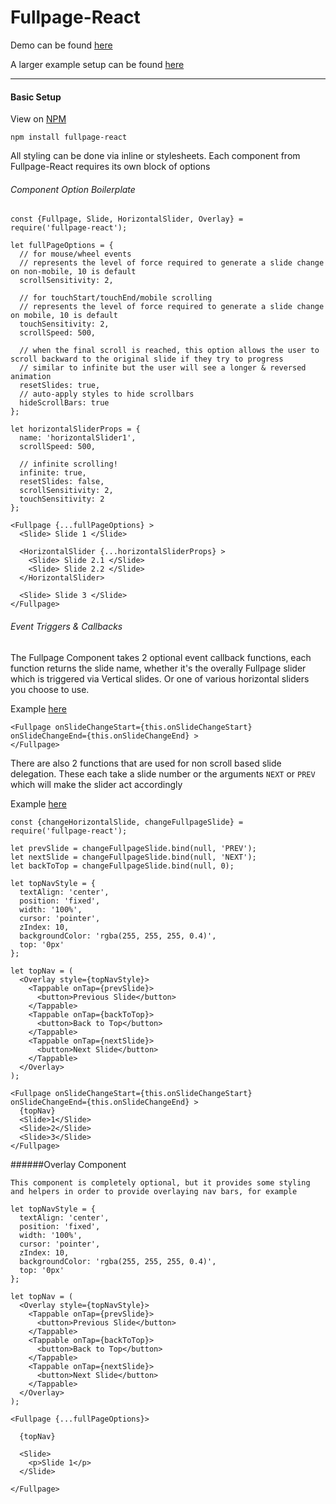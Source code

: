 # Fullpage-React

Demo can be found [here](https://cmswalker.github.io/fullpage-react/)

A larger example setup can be found [here](https://github.com/cmswalker/fullpage-react/blob/master/examples/fullpageReactExample.js)

---

#### Basic Setup
View on [NPM](https://www.npmjs.com/package/fullpage-react)
```
npm install fullpage-react
```

All styling can be done via inline or stylesheets.
Each component from Fullpage-React requires its own block of options
###### Component Option Boilerplate
```
const {Fullpage, Slide, HorizontalSlider, Overlay} = require('fullpage-react');

let fullPageOptions = {
  // for mouse/wheel events
  // represents the level of force required to generate a slide change on non-mobile, 10 is default
  scrollSensitivity: 2,

  // for touchStart/touchEnd/mobile scrolling
  // represents the level of force required to generate a slide change on mobile, 10 is default
  touchSensitivity: 2,
  scrollSpeed: 500,

  // when the final scroll is reached, this option allows the user to scroll backward to the original slide if they try to progress
  // similar to infinite but the user will see a longer & reversed animation
  resetSlides: true,
  // auto-apply styles to hide scrollbars
  hideScrollBars: true
};

let horizontalSliderProps = {
  name: 'horizontalSlider1',
  scrollSpeed: 500,

  // infinite scrolling!
  infinite: true,
  resetSlides: false,
  scrollSensitivity: 2,
  touchSensitivity: 2
};

<Fullpage {...fullPageOptions} >
  <Slide> Slide 1 </Slide>

  <HorizontalSlider {...horizontalSliderProps} >
    <Slide> Slide 2.1 </Slide>
    <Slide> Slide 2.2 </Slide>
  </HorizontalSlider>

  <Slide> Slide 3 </Slide>
</Fullpage>

```

###### Event Triggers & Callbacks
The Fullpage Component takes 2 optional event callback functions, each function returns the slide name, whether it's the overally Fullpage slider which is triggered via Vertical slides. Or one of various horizontal sliders you choose to use.

Example [here](https://github.com/cmswalker/fullpage-react/blob/master/examples/fullpageReactExample.js)

```
<Fullpage onSlideChangeStart={this.onSlideChangeStart} onSlideChangeEnd={this.onSlideChangeEnd} >
</Fullpage>
```

There are also 2 functions that are used for non scroll based slide delegation. These each take a slide number or the arguments `NEXT` or `PREV` which will make the slider act accordingly

Example [here](https://github.com/cmswalker/fullpage-react/blob/master/examples/fullpageReactExample.js)

```
const {changeHorizontalSlide, changeFullpageSlide} = require('fullpage-react');

let prevSlide = changeFullpageSlide.bind(null, 'PREV');
let nextSlide = changeFullpageSlide.bind(null, 'NEXT');
let backToTop = changeFullpageSlide.bind(null, 0);

let topNavStyle = {
  textAlign: 'center',
  position: 'fixed',
  width: '100%',
  cursor: 'pointer',
  zIndex: 10,
  backgroundColor: 'rgba(255, 255, 255, 0.4)',
  top: '0px'
};

let topNav = (
  <Overlay style={topNavStyle}>
    <Tappable onTap={prevSlide}>
      <button>Previous Slide</button>
    </Tappable>
    <Tappable onTap={backToTop}>
      <button>Back to Top</button>
    </Tappable>
    <Tappable onTap={nextSlide}>
      <button>Next Slide</button>
    </Tappable>
  </Overlay>
);

<Fullpage onSlideChangeStart={this.onSlideChangeStart} onSlideChangeEnd={this.onSlideChangeEnd} >
  {topNav}
  <Slide>1</Slide>
  <Slide>2</Slide>
  <Slide>3</Slide>
</Fullpage>

```

######Overlay Component
```
This component is completely optional, but it provides some styling and helpers in order to provide overlaying nav bars, for example

let topNavStyle = {
  textAlign: 'center',
  position: 'fixed',
  width: '100%',
  cursor: 'pointer',
  zIndex: 10,
  backgroundColor: 'rgba(255, 255, 255, 0.4)',
  top: '0px'
};

let topNav = (
  <Overlay style={topNavStyle}>
    <Tappable onTap={prevSlide}>
      <button>Previous Slide</button>
    </Tappable>
    <Tappable onTap={backToTop}>
      <button>Back to Top</button>
    </Tappable>
    <Tappable onTap={nextSlide}>
      <button>Next Slide</button>
    </Tappable>
  </Overlay>
);

<Fullpage {...fullPageOptions}>

  {topNav}

  <Slide>
    <p>Slide 1</p>
  </Slide>

</Fullpage>
```
